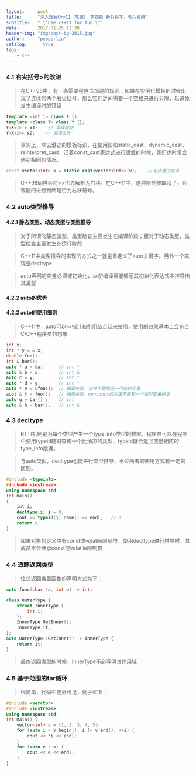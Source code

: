 ```yaml
---
layout:     post
title:      "深入理解C++11（笔记）：第四章 新兵易学，老兵易用"
subtitle:   " \"Use c++11 for fun.\""
date:       2017-01-25 13:39
header-img: "img/post-bg-2015.jpg"
author:     "pepperliu"
catalog:      true
tags:
    - c++
---
```


### 4.1 右尖括号\>的改进

> 在C\+\+98中，有一条需要程序员规避的规则：如果在实例化模板的时候出现了连续的两个右尖括号，那么它们之间需要一个空格来进行分隔，以避免发生编译时的错误

```cpp
template <int i> class X {};
template <class T> class Y {};
Y<X<1> > x1;    // 编译成功
Y<X<2>> x2;    // 编译失败
```

> 事实上，除去潜逃的模板标识，在使用形如static_cast、dynamic_cast、reinterpret_cast，活着const_cast表达式进行缓缓的时候，我们也时常会遇到相同的情况。

```cpp
const vector<int> v = static_cast<vector<int>>(v);    //无法通过编译
```

> C\+\+98同样会将\>\>优先解析为右移。在C\+\+11中，这种限制被取消了。会智能的进行判断是否为右移符号。

### 4.2 auto类型推导

#### 4.2.1 静态类型、动态类型与类型推导

> 对于所谓的静态类型，类型检查主要发生在编译阶段；而对于动态类型，类型检查主要发生在运行阶段

> C\+\+11中类型推导的实现的方式之一就是重定义了auto关键字。另外一个实现是decltype

> auto声明的变量必须被初始化，以使编译器能够葱其初始化表达式中推导出其类型

#### 4.2.2 auto的优势

#### 4.2.2 auto的使用细则

> C\+\+11中，auto可以与指针和引用结合起来使用，使用的效果基本上会符合C/C\+\+程序员的想象

```cpp
int x;
int * y = & x;
double foo();
int & bar();
auto * a = &x;      // int *
auto & b = x;       // int &
auto c = y;         // int *
auto * d = y;       // int *
auto * e = &foo();  // 编译失败，指针不能指向一个临时变量
auot & f = foo();   // 编译失败，nonconst的左值不能和一个临时变量绑定
auto g = bar() ;    // int
auto & h = bar();   // int &
```

### 4.3 decltype

> RTTI机制是为每个类型产生一个type_info类型的数据，程序员可以在程序中使用typeid随时查询一个比纳凉的类型，typeid就会返回变量相应的type_info数据。

> 与auto类似，decltype也能进行类型推导，不过两者的使用方式有一定的区别。

```cpp
#include <typeinfo>
#inckude <iostream>
using namespace std;
int main()
{
    int i;
    decltype(i) j = 0;
    cout << typeid(j).name() << endl;   // i
    return 0;
}
```

> 如果对象的定义中有const或volatile限制符，使用decltype进行推导时，其成员不会继承const或volatile限制符

### 4.4 追踪返回类型

> 住总返回类型函数的声明方式如下：

```cpp
auto func(char *a, int b) -> int;
```

```cpp
class OuterType {
    struct InnerType {
        int i;
    };
    InnerType GetInner();
    InnerType it;
};
auto OuterType::GetInner() -> InnerType {
    return it;
}
```

> 最终返回类型的时候，InnerType不必写明其作用域

### 4.5 基于范围的for循环

> 很简单，代码中随处可见，例子如下：

```cpp
#include <verctor>
#include <iostream>
using namespace std;
int main() {
    vector<int> v = {1, 2, 3, 4, 5};
    for (auto i = v.begin(); i != v.end(); ++i) {
        cout << *i << endl;
    }
    for (auto e : v) {
        cout << e << end;;
    }
}
```
